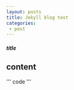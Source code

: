 ```yaml
---
layout: posts
title: Jekyll blog test
categories:
 - post 
---
```


##### title
content
-----
'''
code
'''
